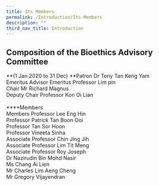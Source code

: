```yaml
---
title: Its Members
permalink: /Introduction/Its-Members
description: ""
third_nav_title: Introduction
---
```

## Composition of the Bioethics Advisory Committee <br>
**(1 Jan 2020 to 31 Dec)
**Patron
Dr Tony Tan Keng Yam <br>
Emeritus Advisor Emeritus Professor Lim pin<br>
Chair Mr Richard Magnus<br>
Deputy Chair Professor Kon Oi Lian
<br>
<br>
****Members<Br>
Members Professor Lee Eng Hin<Br>
Professor Patrick Tan Boon Ooi<Br>
Professor Tan Sor Hoon<Br>
Professor Vineeta Sinha<Br>
Associate Professor Chin Jing Jih<Br>
Associate Professor Lim Tit Meng<Br>
Associate Professor Roy Joseph<br>
Dr Nazirudin Bin Mohd Nasir<br>
Ms Chang Ai Lien<br>
Mr Charles Lim Aeng Cheng<br>
Mr Gregory Vijayendran <br>